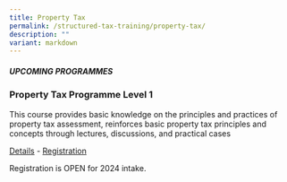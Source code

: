 ```yaml
---
title: Property Tax
permalink: /structured-tax-training/property-tax/
description: ""
variant: markdown
---
```

##### **UPCOMING PROGRAMMES**




### **Property Tax Programme Level 1**

This course provides basic knowledge on the principles and practices of property tax assessment, reinforces basic property tax principles and concepts through lectures, discussions, and practical cases

[Details](/files/property_tax_Level1_2024.pdf) - [Registration](https://form.gov.sg/66ba104f7dd406a58ebc066f)

Registration is OPEN for 2024 intake.